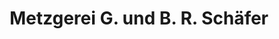 ---
title: "Metzgerei G. und B. R. Schäfer"
url: /haigerloch/metzgerei-g-und-b-r-schaefer/
shop: Metzgerei
---
